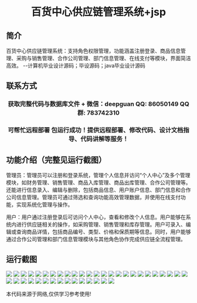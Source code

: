 <p><h1 align="center">百货中心供应链管理系统+jsp</h1></p>

## 简介
百货中心供应链管理系统：支持角色权限管理，功能涵盖注册登录、商品信息管理、采购与销售管理、合作公司管理、部门信息管理、在线支付等模块，界面简洁高效。    --计算机毕业设计源码；毕设源码；java毕业设计源码


## 联系方式
<p><h3 align="center">获取完整代码与数据库文件 + 微信：deepguan QQ: 86050149 QQ群: 783742310</h3></p>
<p><h3 align="center">可帮忙远程部署 包运行成功！提供远程部署、修改代码、设计文档指导、代码讲解等服务！</h3></p>

## 功能介绍（完整见运行截图）
管理员：管理员可以注册和登录系统，管理个人信息并访问“个人中心”及多个管理模块，如财务管理、销售管理、商品入库管理、商品出库管理、合作公司管理等。还能进行信息录入、编辑与删除，包括商品信息、用户账户信息、部门信息和合作公司信息管理。管理员可通过筛选和查询功能高效管理数据，并使用在线支付功能，实现系统化管理与操作。

用户：用户通过注册登录后可访问个人中心，查看和修改个人信息。用户能够在系统内进行供应链相关的操作，如采购管理、销售管理和库存管理。用户可录入、编辑或查询商品详情，包括商品编号、类型、价格和保质期等信息。同时，用户能够通过合作公司管理和部门信息管理模块与其他角色协作完成供应链全流程管理。


## 运行截图
![](https://bs-1329754181.cos.ap-shanghai.myqcloud.com/ssm/DepartmentStoreSupplyChainManagementSystemJsp/img/001.jpg)
![](https://bs-1329754181.cos.ap-shanghai.myqcloud.com/ssm/DepartmentStoreSupplyChainManagementSystemJsp/img/002.jpg)
![](https://bs-1329754181.cos.ap-shanghai.myqcloud.com/ssm/DepartmentStoreSupplyChainManagementSystemJsp/img/003.jpg)
![](https://bs-1329754181.cos.ap-shanghai.myqcloud.com/ssm/DepartmentStoreSupplyChainManagementSystemJsp/img/004.jpg)
![](https://bs-1329754181.cos.ap-shanghai.myqcloud.com/ssm/DepartmentStoreSupplyChainManagementSystemJsp/img/005.jpg)
![](https://bs-1329754181.cos.ap-shanghai.myqcloud.com/ssm/DepartmentStoreSupplyChainManagementSystemJsp/img/006.jpg)
![](https://bs-1329754181.cos.ap-shanghai.myqcloud.com/ssm/DepartmentStoreSupplyChainManagementSystemJsp/img/007.jpg)
![](https://bs-1329754181.cos.ap-shanghai.myqcloud.com/ssm/DepartmentStoreSupplyChainManagementSystemJsp/img/008.jpg)
![](https://bs-1329754181.cos.ap-shanghai.myqcloud.com/ssm/DepartmentStoreSupplyChainManagementSystemJsp/img/009.jpg)
![](https://bs-1329754181.cos.ap-shanghai.myqcloud.com/ssm/DepartmentStoreSupplyChainManagementSystemJsp/img/010.jpg)
![](https://bs-1329754181.cos.ap-shanghai.myqcloud.com/ssm/DepartmentStoreSupplyChainManagementSystemJsp/img/011.jpg)
![](https://bs-1329754181.cos.ap-shanghai.myqcloud.com/ssm/DepartmentStoreSupplyChainManagementSystemJsp/img/012.jpg)
![](https://bs-1329754181.cos.ap-shanghai.myqcloud.com/ssm/DepartmentStoreSupplyChainManagementSystemJsp/img/013.jpg)
![](https://bs-1329754181.cos.ap-shanghai.myqcloud.com/ssm/DepartmentStoreSupplyChainManagementSystemJsp/img/014.jpg)
![](https://bs-1329754181.cos.ap-shanghai.myqcloud.com/ssm/DepartmentStoreSupplyChainManagementSystemJsp/img/015.jpg)
![](https://bs-1329754181.cos.ap-shanghai.myqcloud.com/ssm/DepartmentStoreSupplyChainManagementSystemJsp/img/016.jpg)
![](https://bs-1329754181.cos.ap-shanghai.myqcloud.com/ssm/DepartmentStoreSupplyChainManagementSystemJsp/img/017.jpg)
![](https://bs-1329754181.cos.ap-shanghai.myqcloud.com/ssm/DepartmentStoreSupplyChainManagementSystemJsp/img/018.jpg)
![](https://bs-1329754181.cos.ap-shanghai.myqcloud.com/ssm/DepartmentStoreSupplyChainManagementSystemJsp/img/019.jpg)
![](https://bs-1329754181.cos.ap-shanghai.myqcloud.com/ssm/DepartmentStoreSupplyChainManagementSystemJsp/img/020.jpg)
![](https://bs-1329754181.cos.ap-shanghai.myqcloud.com/ssm/DepartmentStoreSupplyChainManagementSystemJsp/img/021.jpg)
![](https://bs-1329754181.cos.ap-shanghai.myqcloud.com/ssm/DepartmentStoreSupplyChainManagementSystemJsp/img/022.jpg)
![](https://bs-1329754181.cos.ap-shanghai.myqcloud.com/ssm/DepartmentStoreSupplyChainManagementSystemJsp/img/023.jpg)
![](https://bs-1329754181.cos.ap-shanghai.myqcloud.com/ssm/DepartmentStoreSupplyChainManagementSystemJsp/img/024.jpg)
![](https://bs-1329754181.cos.ap-shanghai.myqcloud.com/ssm/DepartmentStoreSupplyChainManagementSystemJsp/img/025.jpg)
![](https://bs-1329754181.cos.ap-shanghai.myqcloud.com/ssm/DepartmentStoreSupplyChainManagementSystemJsp/img/026.jpg)
![](https://bs-1329754181.cos.ap-shanghai.myqcloud.com/ssm/DepartmentStoreSupplyChainManagementSystemJsp/img/027.jpg)
![](https://bs-1329754181.cos.ap-shanghai.myqcloud.com/ssm/DepartmentStoreSupplyChainManagementSystemJsp/img/028.jpg)
![](https://bs-1329754181.cos.ap-shanghai.myqcloud.com/ssm/DepartmentStoreSupplyChainManagementSystemJsp/img/029.jpg)
![](https://bs-1329754181.cos.ap-shanghai.myqcloud.com/ssm/DepartmentStoreSupplyChainManagementSystemJsp/img/030.jpg)
![](https://bs-1329754181.cos.ap-shanghai.myqcloud.com/ssm/DepartmentStoreSupplyChainManagementSystemJsp/img/031.jpg)
![](https://bs-1329754181.cos.ap-shanghai.myqcloud.com/ssm/DepartmentStoreSupplyChainManagementSystemJsp/img/032.jpg)
![](https://bs-1329754181.cos.ap-shanghai.myqcloud.com/ssm/DepartmentStoreSupplyChainManagementSystemJsp/img/033.jpg)
![](https://bs-1329754181.cos.ap-shanghai.myqcloud.com/ssm/DepartmentStoreSupplyChainManagementSystemJsp/img/034.jpg)
![](https://bs-1329754181.cos.ap-shanghai.myqcloud.com/ssm/DepartmentStoreSupplyChainManagementSystemJsp/img/035.jpg)
![](https://bs-1329754181.cos.ap-shanghai.myqcloud.com/ssm/DepartmentStoreSupplyChainManagementSystemJsp/img/036.jpg)
![](https://bs-1329754181.cos.ap-shanghai.myqcloud.com/ssm/DepartmentStoreSupplyChainManagementSystemJsp/img/037.jpg)
![](https://bs-1329754181.cos.ap-shanghai.myqcloud.com/ssm/DepartmentStoreSupplyChainManagementSystemJsp/img/038.jpg)
![](https://bs-1329754181.cos.ap-shanghai.myqcloud.com/ssm/DepartmentStoreSupplyChainManagementSystemJsp/img/039.jpg)
![](https://bs-1329754181.cos.ap-shanghai.myqcloud.com/ssm/DepartmentStoreSupplyChainManagementSystemJsp/img/040.jpg)

<p>本代码来源于网络,仅供学习参考使用!</p>
